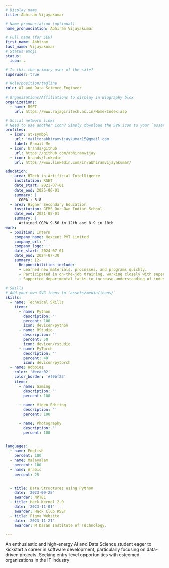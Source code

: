 ```yaml
---
# Display name
title: Abhiram Vijayakumar

# Name pronunciation (optional)
name_pronunciation: Abhiram Vijayakumar

# Full name (for SEO)
first_name: Abhiram
last_name: Vijayakumar
# Status emoji
status:
  icon: ☕️

# Is this the primary user of the site?
superuser: true

# Role/position/tagline
role: AI and Data Science Engineer

# Organizations/Affiliations to display in Biography blox
organizations:
  - name: RSET
    url: https://www.rajagiritech.ac.in/Home/Index.asp

# Social network links
# Need to use another icon? Simply download the SVG icon to your `assets/media/icons/` folder.
profiles:
  - icon: at-symbol
    url: 'mailto:abhiramvijaykumar15@gmail.com'
    label: E-mail Me
  - icon: brands/github
    url: https://github.com/abhiramvijay
  - icon: brands/linkedin
    url: https://www.linkedin.com/in/abhiramvijayakumar/

education:
  - area: BTech in Artificial Intelligence
    institution: RSET
    date_start: 2021-07-01
    date_end: 2025-06-01
    summary: |
      CGPA : 8.8
  - area: Higher Secondary Education
    institution: GEMS Our Own Indian School
    date_end: 2021-05-01
    summary: |
      Attained CGPA 9.56 in 12th and 8.9 in 10th
work:
  - position: Intern
    company_name: Hexcent PVT Limited
    company_url: ''
    company_logo: ''
    date_start: 2024-07-01
    date_end: 2024-07-30
    summary: |2-
      Responsibilities include:
      - Learned new materials, processes, and programs quickly.
      - Participated in on-the-job training, working closely with supervisors and coworkers and asking appropriate questions.
      - Supported departmental tasks to increase understanding of industry processes.

# Skills
# Add your own SVG icons to `assets/media/icons/`
skills:
  - name: Technical Skills
    items:
      - name: Python
        description: ''
        percent: 100
        icon: devicon/python
      - name: RStudio
        description: ''
        percent: 50
        icon: devicon/rstudio
      - name: PyTorch
        description: ''
        percent: 40
        icon: devicon/pytorch
  - name: Hobbies
    color: '#eeac02'
    color_border: '#f0bf23'
    items:
      - name: Gaming
        description: ''
        percent: 100
        
      - name: Video Editing
        description: ''
        percent: 100

      - name: Photography
        description: ''
        percent: 100
        

languages:
  - name: English
    percent: 100
  - name: Malayalam
    percent: 100
  - name: Arabic
    percent: 25


  - title: Data Structures using Python
    date: '2023-09-25'
    awarder: NPTEL
  - title: Hack Kernel 2.0
    date: '2023-11-01'
    awarder: Hack Club RSET
  - title: Figma Website
    date: '2023-11-21'
    awarder: M Dasan Institute of Technology. 
    
---
```


An enthusiastic and high-energy AI and Data Science student eager to kickstart a  career in software development, particularly focusing on data-driven projects. Seeking entry-level opportunities with esteemed organizations in the IT industry
